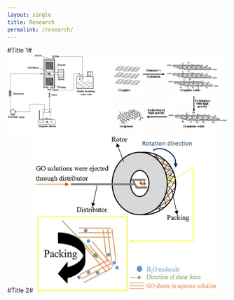 ```yaml
---
layout: single
title: Research
permalink: /research/
---
```

#Title 1#
![Fig. 3.1. Schematic diagram of exfoliation and reduction process in a RPB.](/assets/images/research_1.jpg)
#Title 2#
![Fig.3.2. Mechanism diagram of GO exfoliation in RPB.](/assets/images/research_2.jpg)